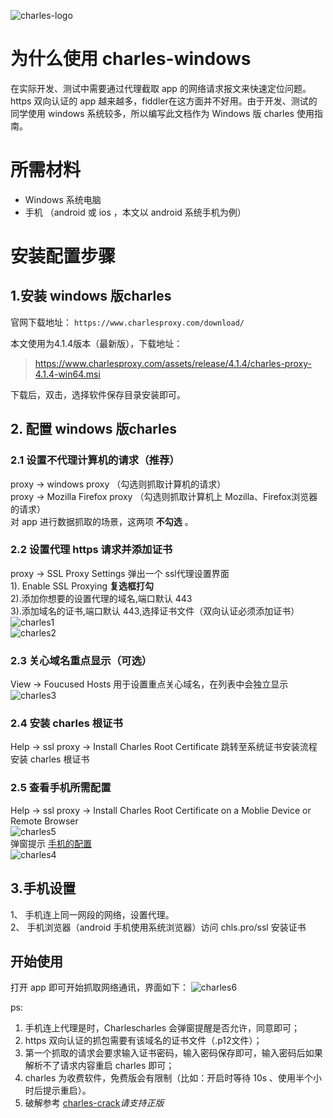 ![charles-logo][8]
# 为什么使用 charles-windows
在实际开发、测试中需要通过代理截取 app 的网络请求报文来快速定位问题。https 双向认证的 app 越来越多，fiddler在这方面并不好用。由于开发、测试的同学使用 windows 系统较多，所以编写此文档作为 Windows 版 charles 使用指南。

# 所需材料
- Windows 系统电脑
- 手机 （android 或 ios ，本文以 android 系统手机为例）

# 安装配置步骤

## 1.安装 windows 版charles

官网下载地址：
` https://www.charlesproxy.com/download/ `

本文使用为4.1.4版本（最新版），下载地址： 

> https://www.charlesproxy.com/assets/release/4.1.4/charles-proxy-4.1.4-win64.msi

下载后，双击，选择软件保存目录安装即可。

## 2. 配置 windows 版charles
### 2.1 设置不代理计算机的请求（**推荐**）
proxy -> windows proxy   （勾选则抓取计算机的请求）    
  proxy -> Mozilla Firefox proxy （勾选则抓取计算机上 Mozilla、Firefox浏览器的请求）    
  对 app 进行数据抓取的场景，这两项  **不勾选**  。  

### 2.2 设置代理 https 请求并添加证书
proxy -> SSL Proxy Settings 弹出一个 ssl代理设置界面    
    1). Enable SSL Proxying **复选框打勾**    
    2).添加你想要的设置代理的域名,端口默认 443    
    3).添加域名的证书,端口默认 443,选择证书文件（双向认证必须添加证书）    
    ![charles1][1]    
    ![charles2][charles2] 

### 2.3 关心域名重点显示（可选）
View -> Foucused Hosts 用于设置重点关心域名，在列表中会独立显示    
![charles3][charles3]

### 2.4 安装 charles 根证书
Help -> ssl proxy -> Install Charles Root Certificate 
    跳转至系统证书安装流程 安装 charles 根证书

### 2.5 查看手机所需配置
Help -> ssl proxy -> Install Charles Root Certificate on a Moblie Device or Remote Browser    
![charles5][charles5]    
弹窗提示 [手机的配置](/Systems/GAP/Charles-Windows#手机设置/)    
![charles4][charles4]

## 3.手机设置
1、 手机连上同一网段的网络，设置代理。    
2、 手机浏览器（android 手机使用系统浏览器）访问 chls.pro/ssl 安装证书    

## 开始使用
打开 app 即可开始抓取网络通讯，界面如下：
![charles6][charles6]


ps:  

1. 手机连上代理是时，Charlescharles 会弹窗提醒是否允许，同意即可；
2. https 双向认证的抓包需要有该域名的证书文件（.p12文件）；     
3. 第一个抓取的请求会要求输入证书密码，输入密码保存即可，输入密码后如果解析不了请求内容重启 charles 即可；    
4. charles 为收费软件，免费版会有限制（比如：开启时等待 10s 、使用半个小时后提示重启）。    
5. 破解参考 [charles-crack][7]*请支持正版*













[1]:https://raw.githubusercontent.com/tianqing2117/DailyProgress/master/image/charles/add-ssl-proxying.png
[charles2]:https://raw.githubusercontent.com/tianqing2117/DailyProgress/master/image/charles/add-client-certificates.png
[charles3]:https://raw.githubusercontent.com/tianqing2117/DailyProgress/master/image/charles/focused-hosts.png
[charles4]:https://raw.githubusercontent.com/tianqing2117/DailyProgress/master/image/charles/alert.png
[charles5]:https://raw.githubusercontent.com/tianqing2117/DailyProgress/master/image/charles/use-in-phone.png
[charles6]:https://raw.githubusercontent.com/tianqing2117/DailyProgress/master/image/charles/start-use.png
[7]:https://github.com/8enet/Charles-Crack
[8]:https://raw.githubusercontent.com/tianqing2117/DailyProgress/master/image/charles/charles-logo.png